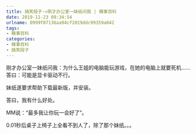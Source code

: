 ```yaml
---
title: 搞笑段子->刚才办公室一妹纸问我 | 糗事百科
date: 2019-11-23 09:34:54
urlname: 0999f07136aa94cf2019ddc99359a042
tags: 
- 糗事百科
categories:
- 糗事百科
- 搞笑段子
---
```

刚才办公室一妹纸问我：为什么王姐的电脑能玩游戏，在她的电脑上就要死机……答曰：可能是显卡驱动不行。

妹纸遂要求帮助下载最新版，并安装。

答曰，我有什么好处。

MM说：“最多我让你玩一会好了”。

0.01秒后桌子上椅子上全看不到人了，除了那个妹纸。。。


